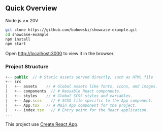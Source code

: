 ## Quick Overview

Node.js >= 20V

```sh
git clone https://github.com/buhowski/showcase-example.git
cd showcase-example
npm install
npm start
```

Open [http://localhost:3000](http://localhost:3000) to view it in the browser.

### Project Structure

```js
+-- public	// # Static assets served directly, such as HTML file
+-- src
|   +-- assets	  // # Global assets like fonts, icons, and images.
|   +-- components	// # Reusable React components.
|   +-- styles	  // # Global SCSS styles and variables.
|   +-- App.scss	// # SCSS file specific to the App component.
|   +-- App.tsx	  // # Main App component for the project.
|   +-- index.tsx	// # Entry point for the React application.
...
```

This project use [Create React App](https://github.com/facebook/create-react-app).
